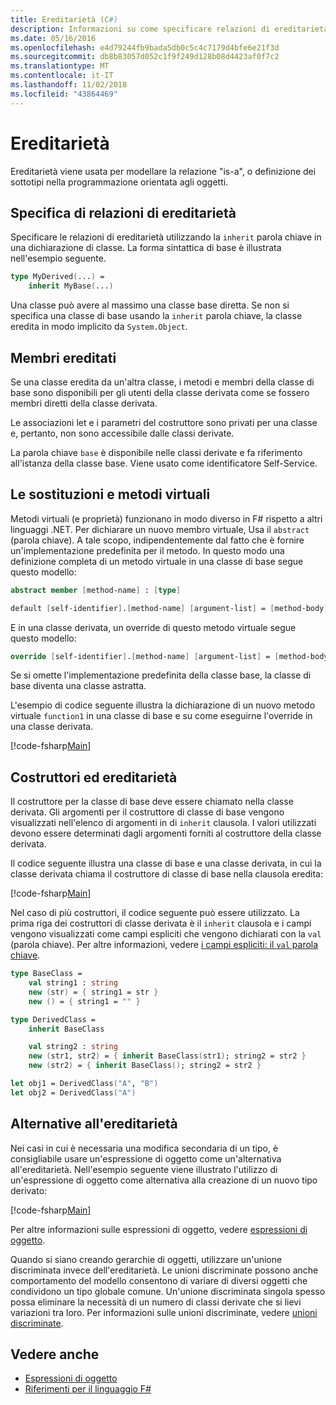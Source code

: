 ```yaml
---
title: Ereditarietà (C#)
description: Informazioni su come specificare relazioni di ereditarietà F# usando la parola chiave 'inherit'.
ms.date: 05/16/2016
ms.openlocfilehash: e4d79244fb9bada5db0c5c4c7179d4bfe6e21f3d
ms.sourcegitcommit: db8b83057d052c1f9f249d128b08d4423af0f7c2
ms.translationtype: MT
ms.contentlocale: it-IT
ms.lasthandoff: 11/02/2018
ms.locfileid: "43864469"
---
```

# <a name="inheritance"></a>Ereditarietà

Ereditarietà viene usata per modellare la relazione "is-a", o definizione dei sottotipi nella programmazione orientata agli oggetti.

## <a name="specifying-inheritance-relationships"></a>Specifica di relazioni di ereditarietà

Specificare le relazioni di ereditarietà utilizzando la `inherit` parola chiave in una dichiarazione di classe. La forma sintattica di base è illustrata nell'esempio seguente.

```fsharp
type MyDerived(...) =
    inherit MyBase(...)
```

Una classe può avere al massimo una classe base diretta. Se non si specifica una classe di base usando la `inherit` parola chiave, la classe eredita in modo implicito da `System.Object`.

## <a name="inherited-members"></a>Membri ereditati

Se una classe eredita da un'altra classe, i metodi e membri della classe di base sono disponibili per gli utenti della classe derivata come se fossero membri diretti della classe derivata.

Le associazioni let e i parametri del costruttore sono privati per una classe e, pertanto, non sono accessibile dalle classi derivate.

La parola chiave `base` è disponibile nelle classi derivate e fa riferimento all'istanza della classe base. Viene usato come identificatore Self-Service.

## <a name="virtual-methods-and-overrides"></a>Le sostituzioni e metodi virtuali

Metodi virtuali (e proprietà) funzionano in modo diverso in F# rispetto a altri linguaggi .NET. Per dichiarare un nuovo membro virtuale, Usa il `abstract` (parola chiave). A tale scopo, indipendentemente dal fatto che è fornire un'implementazione predefinita per il metodo. In questo modo una definizione completa di un metodo virtuale in una classe di base segue questo modello:

```fsharp
abstract member [method-name] : [type]

default [self-identifier].[method-name] [argument-list] = [method-body]
```

E in una classe derivata, un override di questo metodo virtuale segue questo modello:

```fsharp
override [self-identifier].[method-name] [argument-list] = [method-body]
```

Se si omette l'implementazione predefinita della classe base, la classe di base diventa una classe astratta.

L'esempio di codice seguente illustra la dichiarazione di un nuovo metodo virtuale `function1` in una classe di base e su come eseguirne l'override in una classe derivata.

[!code-fsharp[Main](../../../samples/snippets/fsharp/lang-ref-1/snippet2601.fs)]

## <a name="constructors-and-inheritance"></a>Costruttori ed ereditarietà

Il costruttore per la classe di base deve essere chiamato nella classe derivata. Gli argomenti per il costruttore di classe di base vengono visualizzati nell'elenco di argomenti in di `inherit` clausola. I valori utilizzati devono essere determinati dagli argomenti forniti al costruttore della classe derivata.

Il codice seguente illustra una classe di base e una classe derivata, in cui la classe derivata chiama il costruttore di classe di base nella clausola eredita:

[!code-fsharp[Main](../../../samples/snippets/fsharp/lang-ref-1/snippet2602.fs)]

Nel caso di più costruttori, il codice seguente può essere utilizzato. La prima riga dei costruttori di classe derivata è il `inherit` clausola e i campi vengono visualizzati come campi espliciti che vengono dichiarati con la `val` (parola chiave). Per altre informazioni, vedere [i campi espliciti: il `val` parola chiave](members/explicit-fields-the-val-keyword.md).

```fsharp
type BaseClass =
    val string1 : string
    new (str) = { string1 = str }
    new () = { string1 = "" }

type DerivedClass =
    inherit BaseClass

    val string2 : string
    new (str1, str2) = { inherit BaseClass(str1); string2 = str2 }
    new (str2) = { inherit BaseClass(); string2 = str2 }

let obj1 = DerivedClass("A", "B")
let obj2 = DerivedClass("A")
```

## <a name="alternatives-to-inheritance"></a>Alternative all'ereditarietà

Nei casi in cui è necessaria una modifica secondaria di un tipo, è consigliabile usare un'espressione di oggetto come un'alternativa all'ereditarietà. Nell'esempio seguente viene illustrato l'utilizzo di un'espressione di oggetto come alternativa alla creazione di un nuovo tipo derivato:

[!code-fsharp[Main](../../../samples/snippets/fsharp/lang-ref-1/snippet2603.fs)]

Per altre informazioni sulle espressioni di oggetto, vedere [espressioni di oggetto](object-expressions.md).

Quando si siano creando gerarchie di oggetti, utilizzare un'unione discriminata invece dell'ereditarietà. Le unioni discriminate possono anche comportamento del modello consentono di variare di diversi oggetti che condividono un tipo globale comune. Un'unione discriminata singola spesso possa eliminare la necessità di un numero di classi derivate che si lievi variazioni tra loro. Per informazioni sulle unioni discriminate, vedere [unioni discriminate](discriminated-unions.md).

## <a name="see-also"></a>Vedere anche

- [Espressioni di oggetto](object-expressions.md)
- [Riferimenti per il linguaggio F#](index.md)
